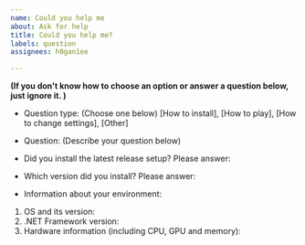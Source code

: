 ```yaml
---
name: Could you help me
about: Ask for help
title: Could you help me?
labels: question
assignees: h0gan1ee

---
```


**(If you don't know how to choose an option or answer a question below, just ignore it. )**

- Question type: (Choose one below)
[How to install], [How to play], [How to change settings], [Other]

- Question: (Describe your question below)


- Did you install the latest release setup?
Please answer: 

- Which version did you install?
Please answer: 

- Information about your environment:
1. OS and its version: 
2. .NET Framework version: 
3. Hardware information (including CPU, GPU and memory):
